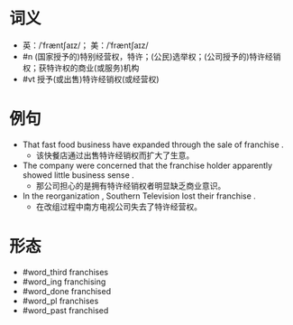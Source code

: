# 词义
- 英：/ˈfræntʃaɪz/； 美：/ˈfræntʃaɪz/
- #n (国家授予的)特别经营权，特许；(公民)选举权；(公司授予的)特许经销权；获特许权的商业(或服务)机构
- #vt 授予(或出售)特许经销权(或经营权)
# 例句
- That fast food business have expanded through the sale of franchise .
	- 该快餐店通过出售特许经销权而扩大了生意。
- The company were concerned that the franchise holder apparently showed little business sense .
	- 那公司担心的是拥有特许经销权者明显缺乏商业意识。
- In the reorganization , Southern Television lost their franchise .
	- 在改组过程中南方电视公司失去了特许经营权。
# 形态
- #word_third franchises
- #word_ing franchising
- #word_done franchised
- #word_pl franchises
- #word_past franchised
